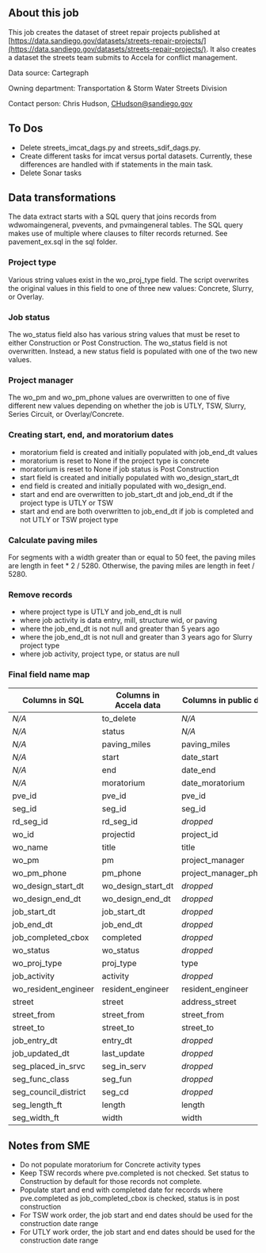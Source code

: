 ## About this job

This job creates the dataset of street repair projects published at [https://data.sandiego.gov/datasets/streets-repair-projects/](https://data.sandiego.gov/datasets/streets-repair-projects/). It also creates a dataset the streets team submits to Accela for conflict management.

Data source: Cartegraph

Owning department: Transportation & Storm Water Streets Division

Contact person: Chris Hudson, CHudson@sandiego.gov

## To Dos

- Delete streets_imcat_dags.py and streets_sdif_dags.py.
- Create different tasks for imcat versus portal datasets. Currently, these differences are handled with if statements in the main task.
- Delete Sonar tasks

## Data transformations

The data extract starts with a SQL query that joins records from wdwomaingeneral, pvevents, and pvmaingeneral tables. The SQL query makes use of multiple where clauses to filter records returned. See pavement_ex.sql in the sql folder.

### Project type

Various string values exist in the wo_proj_type field. The script overwrites the original values in this field to one of three new values: Concrete, Slurry, or Overlay.

### Job status

The wo_status field also has various string values that must be reset to either Construction or Post Construction. The wo_status field is not overwritten. Instead, a new status field is populated with one of the two new values.

### Project manager

The wo_pm and wo_pm_phone values are overwritten to one of five different new values depending on whether the job is UTLY, TSW, Slurry, Series Circuit, or Overlay/Concrete.

###  Creating start, end, and moratorium dates

- moratorium field is created and initially populated with job_end_dt values
- moratorium is reset to None if the project type is concrete
- moratorium is reset to None if job status is Post Construction
- start field is created and initially populated with wo_design_start_dt
- end field is created and initially populated with wo_design_end.
- start and end are overwritten to job_start_dt and job_end_dt if the project type is UTLY or TSW
- start and end are both overwritten to job_end_dt if job is completed and not UTLY or TSW project type

### Calculate paving miles

For segments with a width greater than or equal to 50 feet, the paving miles are length in feet * 2 / 5280. Otherwise, the paving miles are length in feet / 5280.

### Remove records

- where project type is UTLY and job_end_dt is null
- where job activity is data entry, mill, structure wid, or paving
- where the job_end_dt is not null and greater than 5 years ago
- where the job_end_dt is not null and greater than 3 years ago for Slurry project type
- where job activity, project type, or status are null

### Final field name map

| Columns in SQL | Columns in Accela data |Columns in public data |
| ------ | ------ | ------ |
| *N/A* | to_delete | *N/A* |
| *N/A* | status | *N/A* |
| *N/A* | paving_miles | paving_miles |
| *N/A* | start | date_start |
| *N/A* | end | date_end |
| *N/A* | moratorium | date_moratorium |
| pve_id | pve_id | pve_id |
| seg_id | seg_id | seg_id |
| rd_seg_id | rd_seg_id | *dropped* |
| wo_id | projectid | project_id |
| wo_name | title | title |
| wo_pm | pm | project_manager |
| wo_pm_phone | pm_phone | project_manager_phone |
| wo_design_start_dt | wo_design_start_dt | *dropped* |
| wo_design_end_dt | wo_design_end_dt | *dropped* |
| job_start_dt | job_start_dt | *dropped* |
| job_end_dt | job_end_dt | *dropped* |
| job_completed_cbox | completed | *dropped* |
| wo_status | wo_status | *dropped* |
| wo_proj_type | proj_type | type |
| job_activity | activity | *dropped* |
| wo_resident_engineer | resident_engineer | resident_engineer |
| street | street | address_street |
| street_from | street_from | street_from |
| street_to | street_to | street_to |
| job_entry_dt | entry_dt | *dropped* |
| job_updated_dt | last_update | *dropped* |
| seg_placed_in_srvc | seg_in_serv | *dropped* |
| seg_func_class | seg_fun | *dropped* |
| seg_council_district | seg_cd | *dropped* |
| seg_length_ft | length | length |
| seg_width_ft | width | width |

## Notes from SME

- Do not populate moratorium for Concrete activity types
- Keep TSW records where pve.completed is not checked. Set status to Construction by default for those records not complete.
- Populate start and end with completed date for records where pve.completed as job_completed_cbox is checked, status is in post construction
- For TSW work order, the job start and end dates should be used for the construction date range
- For UTLY work order, the job start and end dates should be used for the construction date range


